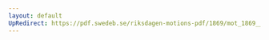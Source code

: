 ```yaml
---
layout: default
UpRedirect: https://pdf.swedeb.se/riksdagen-motions-pdf/1869/mot_1869__ak__00025/mot_1869__ak__00025_004.pdf
---
```

